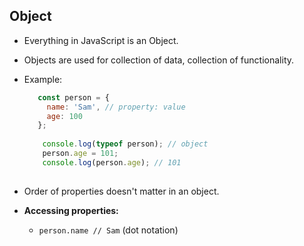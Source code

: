 ## Object

-   Everything in JavaScript is an Object.
-   Objects are used for collection of data, collection of functionality.
-   Example:
 
    ```javascript
       const person = {
         name: 'Sam', // property: value
         age: 100
       };
       
        console.log(typeof person); // object
        person.age = 101;
        console.log(person.age); // 101
        
    ```
    
    
-   Order of properties doesn't matter in an object.
-   **Accessing properties:**
     -   `person.name // Sam` (dot notation)